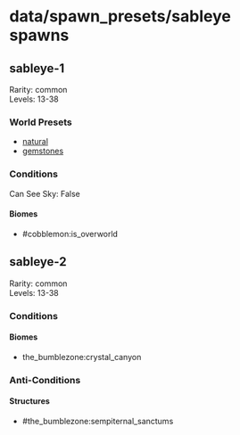 # data/spawn_presets/sableye spawns  
  
## sableye-1  
Rarity: common  
Levels: 13-38  
  
### World Presets  
* [natural](data/spawn_data/natural.md)  
* [gemstones](data/spawn_data/gemstones.md)  
  
### Conditions  
Can See Sky: False  
  
#### Biomes  
  * #cobblemon:is_overworld
  
  
## sableye-2  
Rarity: common  
Levels: 13-38  
  
### Conditions  
  
#### Biomes  
  * the_bumblezone:crystal_canyon
  
  
### Anti-Conditions  
  
#### Structures  
  * #the_bumblezone:sempiternal_sanctums
  

